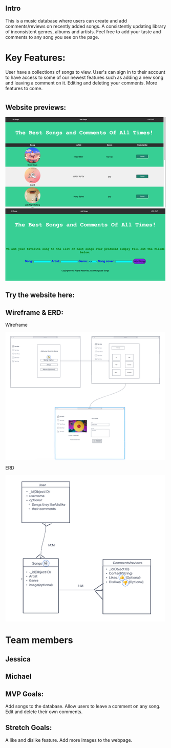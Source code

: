 ## Intro
This is a music database where users can create and add comments/reviews on recently added songs. 
A consistently updating library of inconsistent genres, albums and artists. Feel free to add your taste and comments to any song you see on the page. 

# Key Features:
User have a collections of songs to view. User's can sign in to their account to have access to some of our newest features such as adding a new song and leaving a comment on it. Editing and deleting your comments. More features to come.
#

## Website previews:

<img src ="imgs/all_songs_page-1st_720.png" width="500px">

<img src="imgs/add_song_page-2nd_720.png" width="500px">


## Try the website here:

## Wireframe & ERD: 

Wireframe

<img src="imgs/wireframe.png" width="500px">

ERD

<img src="imgs/ERD.png" width="500px">

# Team members
## Jessica
## Michael


## MVP Goals:
Add songs to the database. Allow users to leave a comment on any song. Edit and delete their own comments.

## Stretch Goals:
A like and dislike feature. Add more images to the webpage.
